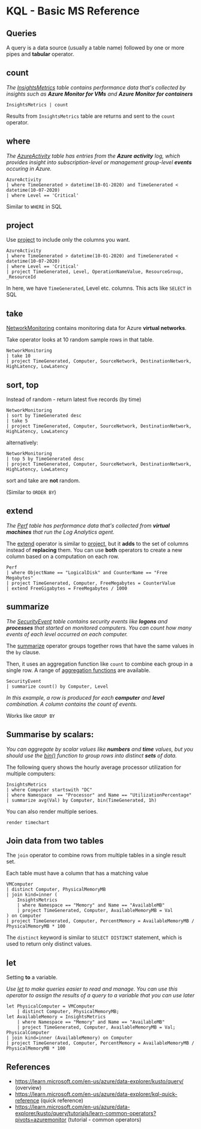 # KQL - Basic MS Reference

## Queries

A query is a data source (usually a table name) followed by one or more pipes and **tabular** operator.

## count

*The [InsightsMetrics](https://learn.microsoft.com/en-us/azure/azure-monitor/reference/tables/insightsmetrics) table contains performance data that's collected by insights such as **Azure Monitor for VMs** and **Azure Monitor for containers***

```KQL
InsightsMetrics | count
```

Results from `InsightsMetrics` table are returns and sent to the `count` operator.

## where

*The [AzureActivity](https://learn.microsoft.com/en-us/azure/azure-monitor/reference/tables/azureactivity) table has entries from the **Azure activity** log, which provides insight into subscription-level or management group-level **events** occuring in Azure.*

```KQL
AzureActivity
| where TimeGenerated > datetime(10-01-2020) and TimeGenerated < datetime(10-07-2020)
| where Level == 'Critical'
```

Similar to `WHERE` in SQL

## project

Use [project](https://learn.microsoft.com/en-us/azure/data-explorer/kusto/query/projectoperator) to include only the columns you want.

```KQL
AzureActivity
| where TimeGenerated > datetime(10-01-2020) and TimeGenerated < datetime(10-07-2020)
| where Level == 'Critical'
| project TimeGenerated, Level, OperationNameValue, ResourceGroup, _ResourceId
```

In here, we have `TimeGenerated`, Level etc. columns. This acts like `SELECT` in SQL

## take

[NetworkMonitoring](https://learn.microsoft.com/en-us/azure/azure-monitor/reference/tables/networkmonitoring) contains monitoring data for Azure **virtual networks**.

Take operator looks at 10 random sample rows in that table.

```KQL
NetworkMonitoring
| take 10
| project TimeGenerated, Computer, SourceNetwork, DestinationNetwork, HighLatency, LowLatency
```

## sort, top

Instead of random - return latest five records (by time)

```KQL
NetworkMonitoring
| sort by TimeGenerated desc
| take 5
| project TimeGenerated, Computer, SourceNetwork, DestinationNetwork, HighLatency, LowLatency
```

alternatively:

```KQL
NetworkMonitoring
| top 5 by TimeGenerated desc
| project TimeGenerated, Computer, SourceNetwork, DestinationNetwork, HighLatency, LowLatency
```

sort and take are **not** random.

(Similar to  `ORDER BY`)

## extend

*The [Perf](https://learn.microsoft.com/en-us/azure/azure-monitor/reference/tables/perf) table has performance data that's collected from **virtual machines** that run the Log Analytics agent.*

The [extend](https://learn.microsoft.com/en-us/azure/data-explorer/kusto/query/projectoperator) operator is similar to [project](https://learn.microsoft.com/en-us/azure/data-explorer/kusto/query/projectoperator), but it **adds** to the set of columns instead of **replacing** them. You can use **both** operators to create a new column based on a computation on each row.

``` KQL
Perf
| where ObjectName == "LogicalDisk" and CounterName == "Free Megabytes"
| project TimeGenerated, Computer, FreeMegabytes = CounterValue
| extend FreeGigabytes = FreeMegabytes / 1000
```

##  summarize

*The [SecurityEvent](https://learn.microsoft.com/en-us/azure/azure-monitor/reference/tables/securityevent) table contains security events like **logons** and **processes** that started on monitored computers. You can count how many events of each level occurred on each computer.*

The [summarize](https://learn.microsoft.com/en-us/azure/data-explorer/kusto/query/summarizeoperator) operator groups together rows that have the same values in the `by` clause.

Then, it uses an aggregation function like `count` to combine each group in a single row. A range of [aggregation functions](https://learn.microsoft.com/en-us/azure/data-explorer/kusto/query/aggregation-functions) are available.

```KQL
SecurityEvent
| summarize count() by Computer, Level
```

*In this example, a row is produced for each **computer** and **level** combination. A column contains the count of events.*

Works like `GROUP BY` 

## Summarise by scalars:

*You can aggregate by scalar values like **numbers** and **time** values, but you should use the [bin()](https://learn.microsoft.com/en-us/azure/data-explorer/kusto/query/binfunction) function to group rows into distinct **sets** of data.*

The following query shows the hourly average processor utilization for multiple computers:

```KQL
InsightsMetrics
| where Computer startswith "DC"
| where Namespace  == "Processor" and Name == "UtilizationPercentage"
| summarize avg(Val) by Computer, bin(TimeGenerated, 1h)
```

You can also render multiple serioes.

```KQL
render timechart
```

## Join data from two tables

The `join` operator to combine rows from multiple tables in a single result set.

Each table must have a column that has a matching value

```KQL 
VMComputer
| distinct Computer, PhysicalMemoryMB
| join kind=inner (
    InsightsMetrics
    | where Namespace == "Memory" and Name == "AvailableMB"
    | project TimeGenerated, Computer, AvailableMemoryMB = Val
) on Computer
| project TimeGenerated, Computer, PercentMemory = AvailableMemoryMB / PhysicalMemoryMB * 100
```

The `distinct` keyword is similar to  `SELECT DISTINCT` statement, which is used to return only distinct values.

## let

Setting **to** a variable.

*Use [let](https://learn.microsoft.com/en-us/azure/data-explorer/kusto/query/letstatement) to make queries easier to read and manage. You can use this operator to assign the results of a query to a variable that you can use later*

```KQL
let PhysicalComputer = VMComputer
    | distinct Computer, PhysicalMemoryMB;
let AvailableMemory = InsightsMetrics
    | where Namespace == "Memory" and Name == "AvailableMB"
    | project TimeGenerated, Computer, AvailableMemoryMB = Val;
PhysicalComputer
| join kind=inner (AvailableMemory) on Computer
| project TimeGenerated, Computer, PercentMemory = AvailableMemoryMB / PhysicalMemoryMB * 100
```

## References

* https://learn.microsoft.com/en-us/azure/data-explorer/kusto/query/ (overview)
* https://learn.microsoft.com/en-us/azure/data-explorer/kql-quick-reference (quick reference)
* https://learn.microsoft.com/en-us/azure/data-explorer/kusto/query/tutorials/learn-common-operators?pivots=azuremonitor (tutorial - common operators)
